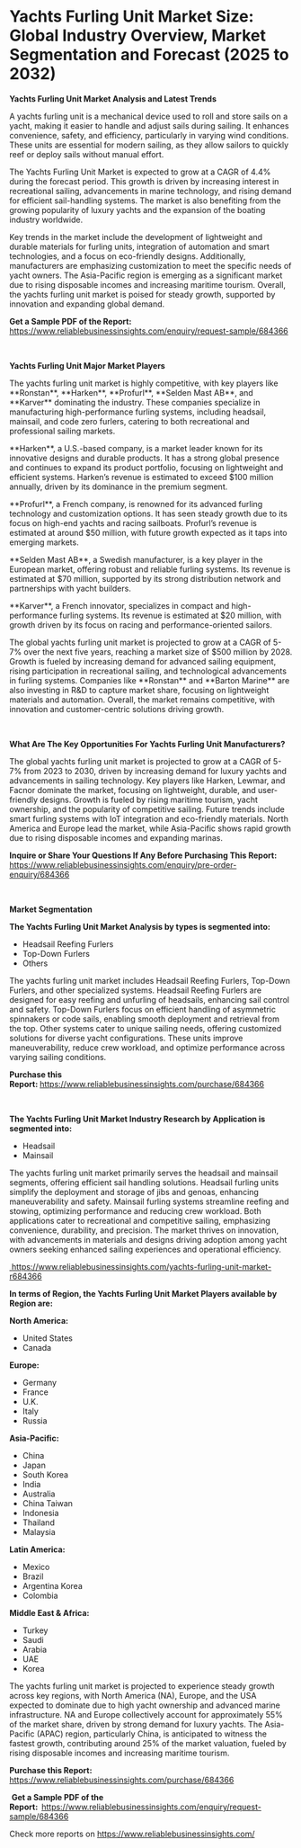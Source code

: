 <p><h1>Yachts Furling Unit Market Size: Global Industry Overview, Market Segmentation and Forecast (2025 to 2032)</h1></p><p><strong>Yachts Furling Unit Market Analysis and Latest Trends</strong></p>
<p><p>A yachts furling unit is a mechanical device used to roll and store sails on a yacht, making it easier to handle and adjust sails during sailing. It enhances convenience, safety, and efficiency, particularly in varying wind conditions. These units are essential for modern sailing, as they allow sailors to quickly reef or deploy sails without manual effort.</p><p>The Yachts Furling Unit Market is expected to grow at a CAGR of 4.4% during the forecast period. This growth is driven by increasing interest in recreational sailing, advancements in marine technology, and rising demand for efficient sail-handling systems. The market is also benefiting from the growing popularity of luxury yachts and the expansion of the boating industry worldwide.</p><p>Key trends in the market include the development of lightweight and durable materials for furling units, integration of automation and smart technologies, and a focus on eco-friendly designs. Additionally, manufacturers are emphasizing customization to meet the specific needs of yacht owners. The Asia-Pacific region is emerging as a significant market due to rising disposable incomes and increasing maritime tourism. Overall, the yachts furling unit market is poised for steady growth, supported by innovation and expanding global demand.</p></p>
<p><strong>Get a Sample PDF of the Report:&nbsp;</strong> <a href="https://www.reliablebusinessinsights.com/enquiry/request-sample/684366?utm_campaign=1117&utm_medium=2&utm_source=Github&utm_content=ia&utm_term=20012025&utm_id=yachts-furling-unit">https://www.reliablebusinessinsights.com/enquiry/request-sample/684366</a></p>
<p>&nbsp;</p>
<p><strong>Yachts Furling Unit Major Market Players</strong></p>
<p><p>The yachts furling unit market is highly competitive, with key players like **Ronstan**, **Harken**, **Profurl**, **Selden Mast AB**, and **Karver** dominating the industry. These companies specialize in manufacturing high-performance furling systems, including headsail, mainsail, and code zero furlers, catering to both recreational and professional sailing markets.</p><p>**Harken**, a U.S.-based company, is a market leader known for its innovative designs and durable products. It has a strong global presence and continues to expand its product portfolio, focusing on lightweight and efficient systems. Harken’s revenue is estimated to exceed $100 million annually, driven by its dominance in the premium segment.</p><p>**Profurl**, a French company, is renowned for its advanced furling technology and customization options. It has seen steady growth due to its focus on high-end yachts and racing sailboats. Profurl’s revenue is estimated at around $50 million, with future growth expected as it taps into emerging markets.</p><p>**Selden Mast AB**, a Swedish manufacturer, is a key player in the European market, offering robust and reliable furling systems. Its revenue is estimated at $70 million, supported by its strong distribution network and partnerships with yacht builders.</p><p>**Karver**, a French innovator, specializes in compact and high-performance furling systems. Its revenue is estimated at $20 million, with growth driven by its focus on racing and performance-oriented sailors.</p><p>The global yachts furling unit market is projected to grow at a CAGR of 5-7% over the next five years, reaching a market size of $500 million by 2028. Growth is fueled by increasing demand for advanced sailing equipment, rising participation in recreational sailing, and technological advancements in furling systems. Companies like **Ronstan** and **Barton Marine** are also investing in R&D to capture market share, focusing on lightweight materials and automation. Overall, the market remains competitive, with innovation and customer-centric solutions driving growth.</p></p>
<p>&nbsp;</p>
<p><strong>What Are The Key Opportunities For Yachts Furling Unit Manufacturers?</strong></p>
<p><p>The global yachts furling unit market is projected to grow at a CAGR of 5-7% from 2023 to 2030, driven by increasing demand for luxury yachts and advancements in sailing technology. Key players like Harken, Lewmar, and Facnor dominate the market, focusing on lightweight, durable, and user-friendly designs. Growth is fueled by rising maritime tourism, yacht ownership, and the popularity of competitive sailing. Future trends include smart furling systems with IoT integration and eco-friendly materials. North America and Europe lead the market, while Asia-Pacific shows rapid growth due to rising disposable incomes and expanding marinas.</p></p>
<p><strong>Inquire or Share Your Questions If Any Before Purchasing This Report:</strong> <a href="https://www.reliablebusinessinsights.com/enquiry/pre-order-enquiry/684366?utm_campaign=1117&utm_medium=2&utm_source=Github&utm_content=ia&utm_term=20012025&utm_id=yachts-furling-unit">https://www.reliablebusinessinsights.com/enquiry/pre-order-enquiry/684366</a></p>
<p>&nbsp;</p>
<p><strong>Market Segmentation</strong></p>
<p><strong>The Yachts Furling Unit Market Analysis by types is segmented into:</strong></p>
<p><ul><li>Headsail Reefing Furlers</li><li>Top-Down Furlers</li><li>Others</li></ul></p>
<p><p>The yachts furling unit market includes Headsail Reefing Furlers, Top-Down Furlers, and other specialized systems. Headsail Reefing Furlers are designed for easy reefing and unfurling of headsails, enhancing sail control and safety. Top-Down Furlers focus on efficient handling of asymmetric spinnakers or code sails, enabling smooth deployment and retrieval from the top. Other systems cater to unique sailing needs, offering customized solutions for diverse yacht configurations. These units improve maneuverability, reduce crew workload, and optimize performance across varying sailing conditions.</p></p>
<p><strong>Purchase this Report:&nbsp;</strong><a href="https://www.reliablebusinessinsights.com/purchase/684366?utm_campaign=1117&utm_medium=2&utm_source=Github&utm_content=ia&utm_term=20012025&utm_id=yachts-furling-unit">https://www.reliablebusinessinsights.com/purchase/684366</a></p>
<p>&nbsp;</p>
<p><strong>The Yachts Furling Unit Market Industry Research by Application is segmented into:</strong></p>
<p><ul><li>Headsail</li><li>Mainsail</li></ul></p>
<p><p>The yachts furling unit market primarily serves the headsail and mainsail segments, offering efficient sail handling solutions. Headsail furling units simplify the deployment and storage of jibs and genoas, enhancing maneuverability and safety. Mainsail furling systems streamline reefing and stowing, optimizing performance and reducing crew workload. Both applications cater to recreational and competitive sailing, emphasizing convenience, durability, and precision. The market thrives on innovation, with advancements in materials and designs driving adoption among yacht owners seeking enhanced sailing experiences and operational efficiency.</p></p>
<p><a href="https://www.reliablebusinessinsights.com/yachts-furling-unit-market-r684366?utm_campaign=1117&utm_medium=2&utm_source=Github&utm_content=ia&utm_term=20012025&utm_id=yachts-furling-unit">&nbsp;https://www.reliablebusinessinsights.com/yachts-furling-unit-market-r684366</a></p>
<p><strong>In terms of Region, the Yachts Furling Unit Market Players available by Region are:</strong></p>
<p>
    <p> <strong> North America: </strong>
        <ul>
            <li>United States</li>
            <li>Canada</li>
        </ul>
        </p> 
    <p> <strong> Europe: </strong>
        <ul>
            <li>Germany</li>
            <li>France</li>
            <li>U.K.</li>
            <li>Italy</li>
            <li>Russia</li>
        </ul>
        </p> 
    <p> <strong> Asia-Pacific: </strong>
        <ul>
            <li>China</li>
            <li>Japan</li>
            <li>South Korea</li>
            <li>India</li>
            <li>Australia</li>
            <li>China Taiwan</li>
            <li>Indonesia</li>
            <li>Thailand</li>
            <li>Malaysia</li>
        </ul>
        </p> 
    <p> <strong> Latin America: </strong>
        <ul>
            <li>Mexico</li>
            <li>Brazil</li>
            <li>Argentina Korea</li>
            <li>Colombia</li>
        </ul>
        </p> 
    <p> <strong> Middle East & Africa: </strong>
        <ul>
            <li>Turkey</li>
            <li>Saudi</li>
            <li>Arabia</li>
            <li>UAE</li>
            <li>Korea</li>
        </ul>
    </p>
    </p>
<p><p>The yachts furling unit market is projected to experience steady growth across key regions, with North America (NA), Europe, and the USA expected to dominate due to high yacht ownership and advanced marine infrastructure. NA and Europe collectively account for approximately 55% of the market share, driven by strong demand for luxury yachts. The Asia-Pacific (APAC) region, particularly China, is anticipated to witness the fastest growth, contributing around 25% of the market valuation, fueled by rising disposable incomes and increasing maritime tourism.</p></p>
<p><strong>Purchase this Report: </strong><a href="https://www.reliablebusinessinsights.com/purchase/684366?utm_campaign=1117&utm_medium=2&utm_source=Github&utm_content=ia&utm_term=20012025&utm_id=yachts-furling-unit">https://www.reliablebusinessinsights.com/purchase/684366</a></p>
<p>&nbsp;<strong>Get a Sample PDF of the Report:&nbsp;&nbsp;</strong><a href="https://www.reliablebusinessinsights.com/enquiry/request-sample/684366?utm_campaign=1117&utm_medium=2&utm_source=Github&utm_content=ia&utm_term=20012025&utm_id=yachts-furling-unit">https://www.reliablebusinessinsights.com/enquiry/request-sample/684366</a></p>
<p><strong></strong></p>
<p>Check more reports on <a href="https://www.reliablebusinessinsights.com/?utm_campaign=1117&utm_medium=2&utm_source=Github&utm_content=ia&utm_term=20012025&utm_id=yachts-furling-unit">https://www.reliablebusinessinsights.com/</a></p>